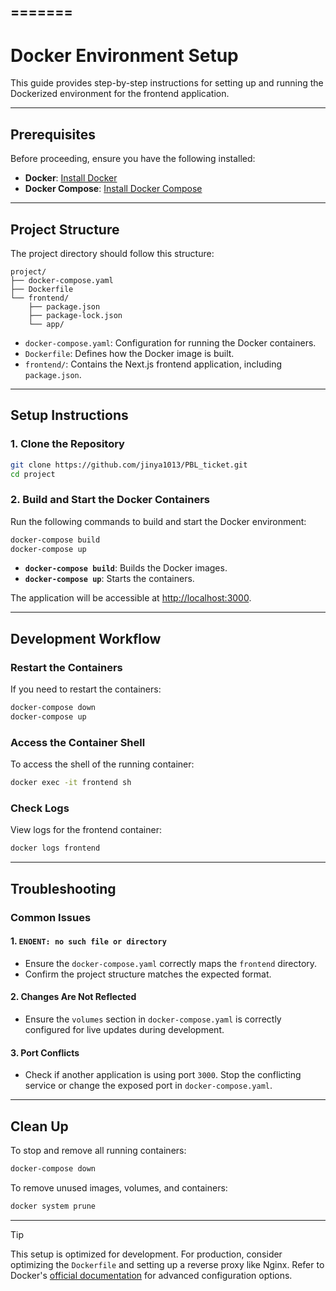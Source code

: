 =======
---

# Docker Environment Setup

This guide provides step-by-step instructions for setting up and running the Dockerized environment for the frontend application.

---

## Prerequisites

Before proceeding, ensure you have the following installed:

- **Docker**: [Install Docker](https://docs.docker.com/get-docker/)
- **Docker Compose**: [Install Docker Compose](https://docs.docker.com/compose/install/)

---

## Project Structure

The project directory should follow this structure:

```
project/
├── docker-compose.yaml
├── Dockerfile
└── frontend/
    ├── package.json
    ├── package-lock.json
    └── app/
```

- `docker-compose.yaml`: Configuration for running the Docker containers.
- `Dockerfile`: Defines how the Docker image is built.
- `frontend/`: Contains the Next.js frontend application, including `package.json`.

---

## Setup Instructions

### 1. Clone the Repository

```bash
git clone https://github.com/jinya1013/PBL_ticket.git
cd project
```

### 2. Build and Start the Docker Containers

Run the following commands to build and start the Docker environment:

```bash
docker-compose build
docker-compose up
```

- **`docker-compose build`**: Builds the Docker images.
- **`docker-compose up`**: Starts the containers.

The application will be accessible at [http://localhost:3000](http://localhost:3000).

---

## Development Workflow

### Restart the Containers

If you need to restart the containers:

```bash
docker-compose down
docker-compose up
```

### Access the Container Shell

To access the shell of the running container:

```bash
docker exec -it frontend sh
```

### Check Logs

View logs for the frontend container:

```bash
docker logs frontend
```

---

## Troubleshooting

### Common Issues

#### 1. **`ENOENT: no such file or directory`**
   - Ensure the `docker-compose.yaml` correctly maps the `frontend` directory.
   - Confirm the project structure matches the expected format.

#### 2. **Changes Are Not Reflected**
   - Ensure the `volumes` section in `docker-compose.yaml` is correctly configured for live updates during development.

#### 3. **Port Conflicts**
   - Check if another application is using port `3000`. Stop the conflicting service or change the exposed port in `docker-compose.yaml`.

---

## Clean Up

To stop and remove all running containers:

```bash
docker-compose down
```

To remove unused images, volumes, and containers:

```bash
docker system prune
```

---

> [!TIP]
> This setup is optimized for development. For production, consider optimizing the `Dockerfile` and setting up a reverse proxy like Nginx.
> Refer to Docker's [official documentation](https://docs.docker.com/) for advanced configuration options.

